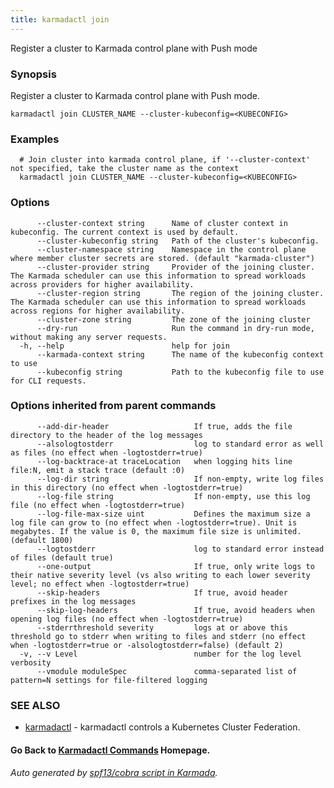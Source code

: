 ```yaml
---
title: karmadactl join
---
```


Register a cluster to Karmada control plane with Push mode

### Synopsis

Register a cluster to Karmada control plane with Push mode.

```
karmadactl join CLUSTER_NAME --cluster-kubeconfig=<KUBECONFIG>
```

### Examples

```
  # Join cluster into karmada control plane, if '--cluster-context' not specified, take the cluster name as the context
  karmadactl join CLUSTER_NAME --cluster-kubeconfig=<KUBECONFIG>
```

### Options

```
      --cluster-context string      Name of cluster context in kubeconfig. The current context is used by default.
      --cluster-kubeconfig string   Path of the cluster's kubeconfig.
      --cluster-namespace string    Namespace in the control plane where member cluster secrets are stored. (default "karmada-cluster")
      --cluster-provider string     Provider of the joining cluster. The Karmada scheduler can use this information to spread workloads across providers for higher availability.
      --cluster-region string       The region of the joining cluster. The Karmada scheduler can use this information to spread workloads across regions for higher availability.
      --cluster-zone string         The zone of the joining cluster
      --dry-run                     Run the command in dry-run mode, without making any server requests.
  -h, --help                        help for join
      --karmada-context string      The name of the kubeconfig context to use
      --kubeconfig string           Path to the kubeconfig file to use for CLI requests.
```

### Options inherited from parent commands

```
      --add-dir-header                   If true, adds the file directory to the header of the log messages
      --alsologtostderr                  log to standard error as well as files (no effect when -logtostderr=true)
      --log-backtrace-at traceLocation   when logging hits line file:N, emit a stack trace (default :0)
      --log-dir string                   If non-empty, write log files in this directory (no effect when -logtostderr=true)
      --log-file string                  If non-empty, use this log file (no effect when -logtostderr=true)
      --log-file-max-size uint           Defines the maximum size a log file can grow to (no effect when -logtostderr=true). Unit is megabytes. If the value is 0, the maximum file size is unlimited. (default 1800)
      --logtostderr                      log to standard error instead of files (default true)
      --one-output                       If true, only write logs to their native severity level (vs also writing to each lower severity level; no effect when -logtostderr=true)
      --skip-headers                     If true, avoid header prefixes in the log messages
      --skip-log-headers                 If true, avoid headers when opening log files (no effect when -logtostderr=true)
      --stderrthreshold severity         logs at or above this threshold go to stderr when writing to files and stderr (no effect when -logtostderr=true or -alsologtostderr=false) (default 2)
  -v, --v Level                          number for the log level verbosity
      --vmodule moduleSpec               comma-separated list of pattern=N settings for file-filtered logging
```

### SEE ALSO

* [karmadactl](karmadactl.md)	 - karmadactl controls a Kubernetes Cluster Federation.

#### Go Back to [Karmadactl Commands](karmadactl_index.md) Homepage.


###### Auto generated by [spf13/cobra script in Karmada](https://github.com/karmada-io/karmada/tree/master/hack/tools/genkarmadactldocs).
